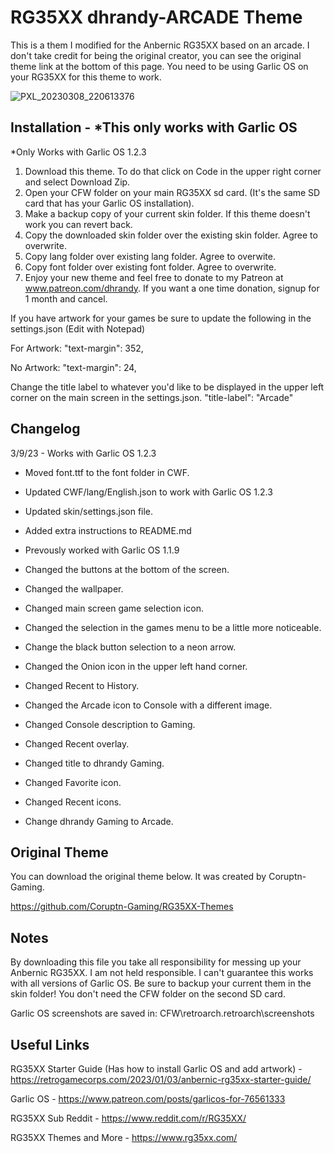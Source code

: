 # RG35XX dhrandy-ARCADE Theme
This is a them I modified for the Anbernic RG35XX based on an arcade. I don't take credit for being the original creator, you can see the original theme link at the bottom of this page.  You need to be using Garlic OS on your RG35XX for this theme to work.

![PXL_20230308_220613376](https://user-images.githubusercontent.com/6290176/223862077-0eb55cf3-29fc-4112-9491-a27a4c9cc4f8.jpg)

## Installation - *This only works with Garlic OS
*Only Works with Garlic OS 1.2.3
1. Download this theme.  To do that click on Code in the upper right corner and select Download Zip.
2. Open your CFW folder on your main RG35XX sd card. (It's the same SD card that has your Garlic OS installation).
3. Make a backup copy of your current skin folder.  If this theme doesn't work you can revert back.
4. Copy the downloaded skin folder over the existing skin folder. Agree to overwrite.
5. Copy lang folder over existing lang folder. Agree to overwite.
6. Copy font folder over existing font folder. Agree to overwrite.
7. Enjoy your new theme and feel free to donate to my Patreon at www.patreon.com/dhrandy.  If you want a one time donation, signup for 1 month and cancel.

If you have artwork for your games be sure to update the following in the settings.json (Edit with Notepad)

For Artwork:
"text-margin": 352,

No Artwork:
"text-margin": 24,

Change the title label to whatever you'd like to be displayed in the upper left corner on the main screen in the settings.json. "title-label": "Arcade"

## Changelog
3/9/23 - Works with Garlic OS 1.2.3

- Moved font.ttf to the font folder in CWF.
- Updated CWF/lang/English.json to work with Garlic OS 1.2.3
- Updated skin/settings.json file.
- Added extra instructions to README.md

- Prevously worked with Garlic OS 1.1.9
- Changed the buttons at the bottom of the screen.
- Changed the wallpaper.
- Changed main screen game selection icon.
- Changed the selection in the games menu to be a little more noticeable.
- Change the black button selection to a neon arrow.
- Changed the Onion icon in the upper left hand corner.
- Changed Recent to History.
- Changed the Arcade icon to Console with a different image.
- Changed Console description to Gaming.
- Changed Recent overlay.
- Changed title to dhrandy Gaming.
- Changed Favorite icon.
- Changed Recent icons.
- Change dhrandy Gaming to Arcade.


## Original Theme
You can download the original theme below.  It was created by Coruptn-Gaming.

https://github.com/Coruptn-Gaming/RG35XX-Themes

## Notes
By downloading this file you take all responsibility for messing up your Anbernic RG35XX.  I am not held responsible. I can't guarantee this works with all versions of Garlic OS. Be sure to backup your current them in the skin folder!  You don't need the CFW folder on the second SD card.

Garlic OS screenshots are saved in: CFW\retroarch\.retroarch\screenshots

## Useful Links
RG35XX Starter Guide (Has how to install Garlic OS and add artwork) - https://retrogamecorps.com/2023/01/03/anbernic-rg35xx-starter-guide/

Garlic OS - https://www.patreon.com/posts/garlicos-for-76561333

RG35XX Sub Reddit - https://www.reddit.com/r/RG35XX/

RG35XX Themes and More - https://www.rg35xx.com/
